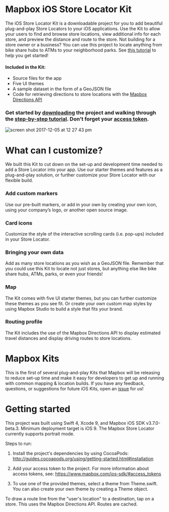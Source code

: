 # Mapbox iOS Store Locator Kit

The iOS Store Locator Kit is a downloadable project for you to add beautiful plug-and-play Store Locators to your iOS applications. Use the Kit to allow your users to find and browse store locations, view additional info for each store, and preview the distance and route to the store. Not building for a store owner or a business? You can use this project to locate anything from bike share hubs to ATMs to your neighborhood parks. See [this tutorial](https://www.mapbox.com/help/ios-store-locator/) to help you get started!

#### Included in the Kit:
+ Source files for the app
+ Five UI themes
+ A sample dataset in the form of a GeoJSON file
+ Code for retrieving directions to store locations with the [Mapbox Directions API](https://www.mapbox.com/help/define-directions-api/)


### Get started by [downloading](https://github.com/mapbox/store-locator-ios/archive/master.zip) the project and walking through the [step-by-step tutorial](TUTORIAL.md). Don't forget your [access token](https://www.mapbox.com/help/define-access-token/).

![screen shot 2017-12-05 at 12 27 43 pm](https://user-images.githubusercontent.com/5862541/33629099-c0e51a38-d9b7-11e7-9774-1ef9f8643f3e.png)


# What can I customize?

We built this Kit to cut down on the set-up and development time needed to add a Store Locator into your app. Use our starter themes and features as a plug-and-play solution, or further customize your Store Locator with our flexible build.

### Add custom markers

Use our pre-built markers, or add in your own by creating your own icon, using your company’s logo, or another open source image.

### Card icons

Customize the style of the interactive scrolling cards (i.e. pop-ups) included in your Store Locator.

### Bringing your own data

Add as many store locations as you wish as a GeoJSON file. Remember that you could use this Kit to locate not just stores, but anything else like bike share hubs, ATMs, parks, or even your friends!

### Map

The Kit comes with five UI starter themes, but you can further customize these themes as you see fit. Or create your own custom map styles by using Mapbox Studio to build a style that fits your brand.

### Routing profile

The Kit includes the use of the Mapbox Directions API to display estimated travel distances and display driving routes to store locations.

# Mapbox Kits

This is the first of several plug-and-play Kits that Mapbox will be releasing to reduce set-up time and make it easy for developers to get up and running with common mapping & location builds. If you have any feedback, questions, or suggestions for future iOS Kits, open an [issue](https://github.com/mapbox/store-locator-ios/issues) for us!

# Getting started

This project was built using Swift 4, Xcode 9, and Mapbox iOS SDK v3.7.0-beta.3. Minimum deployment target is iOS 9. The Mapbox Store Locator currently supports portrait mode.

Steps to run:

1. Install the project's dependencies by using CocoaPods: http://guides.cocoapods.org/using/getting-started.html#installation

2. Add your access token to the project. For more information about access tokens, see: https://www.mapbox.com/ios-sdk/#access_tokens

3. To use one of the provided themes, select a theme from Theme.swift. You can also create your own theme by creating a Theme object.

To draw a route line from the "user's location" to a destination, tap on a store. This uses the Mapbox Directions API. Routes are cached.
